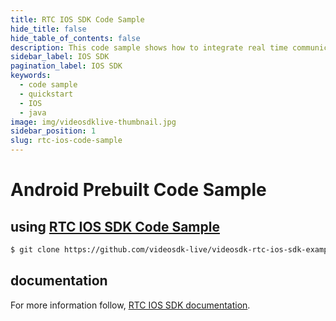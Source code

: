 ```yaml
---
title: RTC IOS SDK Code Sample
hide_title: false
hide_table_of_contents: false
description: This code sample shows how to integrate real time communication in your application on IOS sdk.
sidebar_label: IOS SDK
pagination_label: IOS SDK
keywords:
  - code sample
  - quickstart
  - IOS
  - java
image: img/videosdklive-thumbnail.jpg
sidebar_position: 1
slug: rtc-ios-code-sample
---
```


# Android Prebuilt Code Sample

## using [RTC IOS SDK Code Sample](https://github.com/videosdk-live/videosdk-rtc-ios-sdk-example)

```sh
$ git clone https://github.com/videosdk-live/videosdk-rtc-ios-sdk-example
```

## documentation

For more information follow, [RTC IOS SDK documentation](/docs/realtime-communication/sdk-reference/ios-sdk/setup).
